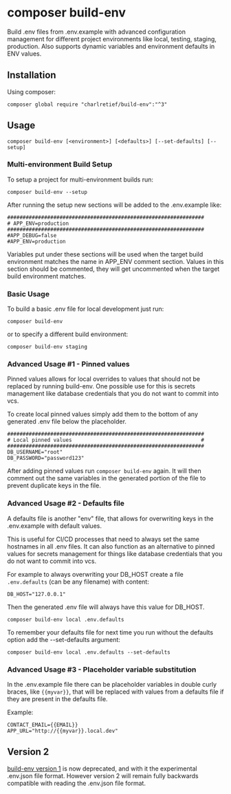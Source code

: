 # composer build-env

Build .env files from .env.example with advanced configuration management for different project environments like local, testing, staging, production.
Also supports dynamic variables and environment defaults in ENV values.

## Installation
Using composer:

    composer global require "charlretief/build-env":"^3"


## Usage

    composer build-env [<environment>] [<defaults>] [--set-defaults] [--setup]

### Multi-environment Build Setup

To setup a project for multi-environment builds run:

    composer build-env --setup

After running the setup new sections will be added to the .env.example like:

    ################################################################
    # APP_ENV=production
    ################################################################
    #APP_DEBUG=false
    #APP_ENV=production


Variables put under these sections will be used when the target build environment matches the name in APP_ENV comment section.
Values in this section should be commented, they will get uncommented when the target build environment matches. 

### Basic Usage

To build a basic .env file for local development just run:

    composer build-env		
or to specify a different build environment:

    composer build-env staging

### Advanced Usage #1 - Pinned values

Pinned values allows for local overrides to values that should not be replaced by running build-env.
One possible use for this is secrets management like database credentials that you do not want to commit into vcs.

To create local pinned values simply add them to the bottom of any generated .env file below the placeholder.

    ################################################################
    # Local pinned values                                          #
    ################################################################
	DB_USERNAME="root"
	DB_PASSWORD="password123"

After adding pinned values run `composer build-env` again. It will then comment out the same variables in the generated portion of the file to prevent duplicate keys in the file.
				
### Advanced Usage #2 - Defaults file

A defaults file is another "env" file, that allows for overwriting keys in the .env.example with default values.

This is useful for CI/CD processes that need to always set the same hostnames in all .env files.
It can also function as an alternative to pinned values for secrets management for things like database credentials that you do not want to commit into vcs.

For example to always overwriting your DB_HOST create a file `.env.defaults` (can be any filename) with content:

	DB_HOST="127.0.0.1"

Then the generated .env file will always have this value for DB_HOST.

    composer build-env local .env.defaults

To remember your defaults file for next time you run without the defaults option add the --set-defaults argument:

    composer build-env local .env.defaults --set-defaults
		
### Advanced Usage #3 - Placeholder variable substitution

In the .env.example file there can be placeholder variables in double curly braces, like `{{myvar}}`, that will be replaced with values from a defaults file if they are present in the defaults file.

Example:

    CONTACT_EMAIL={{EMAIL}}
    APP_URL="http://{{myvar}}.local.dev"


## Version 2

[build-env version 1](readme_v1.md) is now deprecated, and with it the experimental .env.json file format.
However version 2 will remain fully backwards compatible with reading the .env.json file format.
